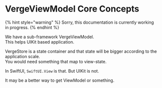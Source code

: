 # VergeViewModel Core Concepts



{% hint style="warning" %}
Sorry, this documentation is currently working in progress.
{% endhint %}

We have a sub-framework VergeViewModel.  
This helps UIKit based application.

VergeStore is a state container and that state will be bigger according to the application scale.  
 You would need something that map to view-state.

In SwiftUI, `SwiftUI.View` is that. But UIKit is not.

It may be a better way to get ViewModel or something.

